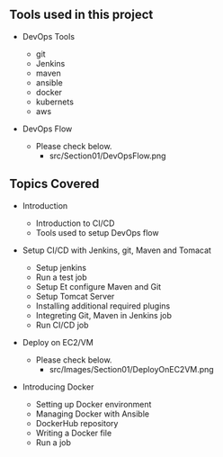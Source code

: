 ## Tools used in this project
* DevOps Tools
  * git
  * Jenkins
  * maven
  * ansible
  * docker
  * kubernets
  * aws

* DevOps Flow
  * Please check below.
    * src/Section01/DevOpsFlow.png

## Topics Covered
* Introduction
  * Introduction to CI/CD
  * Tools used to setup DevOps flow

* Setup CI/CD with Jenkins, git, Maven and Tomacat
  * Setup jenkins
  * Run a test job
  * Setup Et configure Maven and Git
  * Setup Tomcat Server
  * Installing additional required plugins
  * Integreting Git, Maven in Jenkins job
  * Run CI/CD job

* Deploy on EC2/VM
  * Please check below.
    * src/Images/Section01/DeployOnEC2VM.png

* Introducing Docker
  * Setting up Docker environment
  * Managing Docker with Ansible
  * DockerHub repository
  * Writing a Docker file
  * Run a job